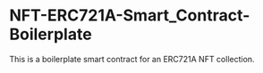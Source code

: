 # NFT-ERC721A-Smart_Contract-Boilerplate
This is a boilerplate smart contract for an ERC721A NFT collection.
